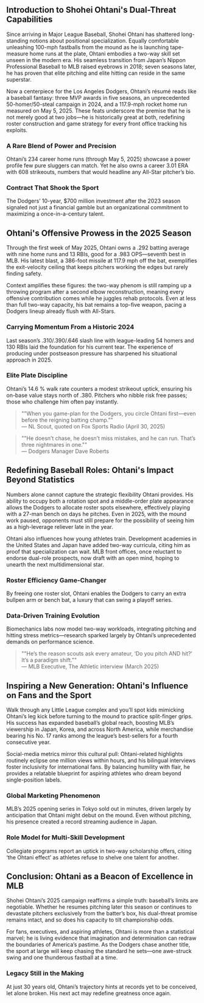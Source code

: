 ## Introduction to Shohei Ohtani's Dual-Threat Capabilities

Since arriving in Major League Baseball, Shohei Ohtani has shattered long-standing notions about positional specialization. Equally comfortable unleashing 100-mph fastballs from the mound as he is launching tape-measure home runs at the plate, Ohtani embodies a two-way skill set unseen in the modern era. His seamless transition from Japan’s Nippon Professional Baseball to MLB raised eyebrows in 2018; seven seasons later, he has proven that elite pitching and elite hitting can reside in the same superstar.

Now a centerpiece for the Los Angeles Dodgers, Ohtani’s résumé reads like a baseball fantasy: three MVP awards in five seasons, an unprecedented 50-homer/50-steal campaign in 2024, and a 117.9-mph rocket home run measured on May 5, 2025. These feats underscore the premise that he is not merely good at two jobs—he is historically great at both, redefining roster construction and game strategy for every front office tracking his exploits.

### A Rare Blend of Power and Precision

Ohtani’s 234 career home runs (through May 5, 2025) showcase a power profile few pure sluggers can match. Yet he also owns a career 3.01 ERA with 608 strikeouts, numbers that would headline any All-Star pitcher’s bio.

### Contract That Shook the Sport

The Dodgers’ 10-year, $700 million investment after the 2023 season signaled not just a financial gamble but an organizational commitment to maximizing a once-in-a-century talent.

## Ohtani's Offensive Prowess in the 2025 Season

Through the first week of May 2025, Ohtani owns a .292 batting average with nine home runs and 13 RBIs, good for a .983 OPS—seventh best in MLB. His latest blast, a 386-foot missile at 117.9 mph off the bat, exemplifies the exit-velocity ceiling that keeps pitchers working the edges but rarely finding safety.

Context amplifies these figures: the two-way phenom is still ramping up a throwing program after a second elbow reconstruction, meaning every offensive contribution comes while he juggles rehab protocols. Even at less than full two-way capacity, his bat remains a top-five weapon, pacing a Dodgers lineup already flush with All-Stars.

### Carrying Momentum From a Historic 2024

Last season’s .310/.390/.646 slash line with league-leading 54 homers and 130 RBIs laid the foundation for his current tear. The experience of producing under postseason pressure has sharpened his situational approach in 2025.

### Elite Plate Discipline

Ohtani’s 14.6 % walk rate counters a modest strikeout uptick, ensuring his on-base value stays north of .380. Pitchers who nibble risk free passes; those who challenge him often pay instantly.

> ""When you game-plan for the Dodgers, you circle Ohtani first—even before the reigning batting champ.""  
> — NL Scout, quoted on Fox Sports Radio (April 30, 2025)

> ""He doesn’t chase, he doesn’t miss mistakes, and he can run. That’s three nightmares in one.""  
> — Dodgers Manager Dave Roberts

## Redefining Baseball Roles: Ohtani's Impact Beyond Statistics

Numbers alone cannot capture the strategic flexibility Ohtani provides. His ability to occupy both a rotation spot and a middle-order plate appearance allows the Dodgers to allocate roster spots elsewhere, effectively playing with a 27-man bench on days he pitches. Even in 2025, with the mound work paused, opponents must still prepare for the possibility of seeing him as a high-leverage reliever late in the year.

Ohtani also influences how young athletes train. Development academies in the United States and Japan have added two-way curricula, citing him as proof that specialization can wait. MLB front offices, once reluctant to endorse dual-role prospects, now draft with an open mind, hoping to unearth the next multidimensional star.

### Roster Efficiency Game-Changer

By freeing one roster slot, Ohtani enables the Dodgers to carry an extra bullpen arm or bench bat, a luxury that can swing a playoff series.

### Data-Driven Training Evolution

Biomechanics labs now model two-way workloads, integrating pitching and hitting stress metrics—research sparked largely by Ohtani’s unprecedented demands on performance science.

> ""He’s the reason scouts ask every amateur, ‘Do you pitch AND hit?’ It’s a paradigm shift.""  
> — MLB Executive, The Athletic interview (March 2025)

## Inspiring a New Generation: Ohtani's Influence on Fans and the Sport

Walk through any Little League complex and you’ll spot kids mimicking Ohtani’s leg kick before turning to the mound to practice split-finger grips. His success has expanded baseball’s global reach, boosting MLB’s viewership in Japan, Korea, and across North America, while merchandise bearing his No. 17 ranks among the league’s best-sellers for a fourth consecutive year.

Social-media metrics mirror this cultural pull: Ohtani-related highlights routinely eclipse one million views within hours, and his bilingual interviews foster inclusivity for international fans. By balancing humility with flair, he provides a relatable blueprint for aspiring athletes who dream beyond single-position labels.

### Global Marketing Phenomenon

MLB’s 2025 opening series in Tokyo sold out in minutes, driven largely by anticipation that Ohtani might debut on the mound. Even without pitching, his presence created a record streaming audience in Japan.

### Role Model for Multi-Skill Development

Collegiate programs report an uptick in two-way scholarship offers, citing ‘the Ohtani effect’ as athletes refuse to shelve one talent for another.

## Conclusion: Ohtani as a Beacon of Excellence in MLB

Shohei Ohtani’s 2025 campaign reaffirms a simple truth: baseball’s limits are negotiable. Whether he resumes pitching later this season or continues to devastate pitchers exclusively from the batter’s box, his dual-threat promise remains intact, and so does his capacity to tilt championship odds.

For fans, executives, and aspiring athletes, Ohtani is more than a statistical marvel; he is living evidence that imagination and determination can redraw the boundaries of America’s pastime. As the Dodgers chase another title, the sport at large will keep chasing the standard he sets—one awe-struck swing and one thunderous fastball at a time.

### Legacy Still in the Making

At just 30 years old, Ohtani’s trajectory hints at records yet to be conceived, let alone broken. His next act may redefine greatness once again.
